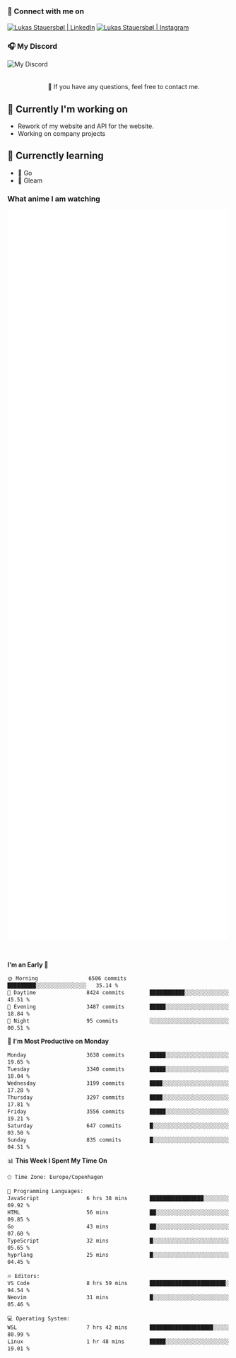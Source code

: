 ### 🔗 Connect with me on
<a href="https://www.instagram.com/lukas_stauersbol" target="_blank"><img align="center" src="https://raw.githubusercontent.com/stauersbol/stauersbol/main/images/instagram.svg" alt="Lukas Stauersbøl | LinkedIn" width="30px"/></a>
<a href="https://www.linkedin.com/in/lukas-stauersbol/" target="_blank"><img align="center" src="https://raw.githubusercontent.com/stauersbol/stauersbol/main/images/linkedin.svg" alt="Lukas Stauersbøl | Instagram" width="30px"/></a>

<p align="center">
 <h3>🎧 My Discord</h3>
 <img align="left" height="55px" src="https://discord.c99.nl/widget/theme-2/147806323323568128.png" alt="My Discord" />
</p>

<br/>
<br/>
<br/>
💬 If you have any questions, feel free to contact me.

## 🔭 Currently I'm working on
- Rework of my website and API for the website.
- Working on company projects
 
## 🌱 Currenctly learning
- 💙 Go
- 💜 Gleam

### What anime I am watching
<a href="https://anilist.co/user/slashiy/" align="center"><img align="center" width="500px" src="metrics.plugin.personal.anilist.svg" /></a>

<br/>

<!--START_SECTION:waka-->
**I'm an Early 🐤** 

```text
🌞 Morning                6506 commits        █████████░░░░░░░░░░░░░░░░   35.14 % 
🌆 Daytime                8424 commits        ███████████░░░░░░░░░░░░░░   45.51 % 
🌃 Evening                3487 commits        █████░░░░░░░░░░░░░░░░░░░░   18.84 % 
🌙 Night                  95 commits          ░░░░░░░░░░░░░░░░░░░░░░░░░   00.51 % 
```
📅 **I'm Most Productive on Monday** 

```text
Monday                   3638 commits        █████░░░░░░░░░░░░░░░░░░░░   19.65 % 
Tuesday                  3340 commits        █████░░░░░░░░░░░░░░░░░░░░   18.04 % 
Wednesday                3199 commits        ████░░░░░░░░░░░░░░░░░░░░░   17.28 % 
Thursday                 3297 commits        ████░░░░░░░░░░░░░░░░░░░░░   17.81 % 
Friday                   3556 commits        █████░░░░░░░░░░░░░░░░░░░░   19.21 % 
Saturday                 647 commits         █░░░░░░░░░░░░░░░░░░░░░░░░   03.50 % 
Sunday                   835 commits         █░░░░░░░░░░░░░░░░░░░░░░░░   04.51 % 
```


📊 **This Week I Spent My Time On** 

```text
🕑︎ Time Zone: Europe/Copenhagen

💬 Programming Languages: 
JavaScript               6 hrs 38 mins       █████████████████░░░░░░░░   69.92 % 
HTML                     56 mins             ██░░░░░░░░░░░░░░░░░░░░░░░   09.85 % 
Go                       43 mins             ██░░░░░░░░░░░░░░░░░░░░░░░   07.60 % 
TypeScript               32 mins             █░░░░░░░░░░░░░░░░░░░░░░░░   05.65 % 
hyprlang                 25 mins             █░░░░░░░░░░░░░░░░░░░░░░░░   04.45 % 

🔥 Editors: 
VS Code                  8 hrs 59 mins       ████████████████████████░   94.54 % 
Neovim                   31 mins             █░░░░░░░░░░░░░░░░░░░░░░░░   05.46 % 

💻 Operating System: 
WSL                      7 hrs 42 mins       ████████████████████░░░░░   80.99 % 
Linux                    1 hr 48 mins        █████░░░░░░░░░░░░░░░░░░░░   19.01 % 
```


<!--END_SECTION:waka-->
